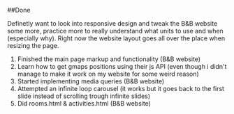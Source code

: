 ##Done

Definetly want to look into responsive design and tweak the B&B website some more, practice more to really understand what units to use and when (especially why).
Right now the website layout goes all over the place when resizing the page.

1. Finished the main page markup and functionality (B&B website)
2. Learn how to get gmaps positions using their js API (even though i didn't manage to make it work on my website for some weird reason)
3. Started implementing media queries (B&B website)
4. Attempted an infinite loop carousel (it works but it goes back to the first slide instead of scrolling trough infinite slides)
5. Did rooms.html & activities.html (B&B website)
